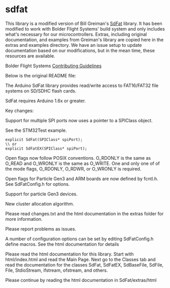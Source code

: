 # sdfat

This library is a modified version of Bill Greiman's [SdFat](https://github.com/greiman/SdFat) library. It has been modified to work with Bolder Flight Systems' build system and only includes what's necessary for our microcontrollers. Extras, including original documentation, and examples from Greiman's library are copied here in the extras and examples directory. We have an issue setup to update documentation based on our modifications, but in the mean time, these resources are available.

Bolder Flight Systems [Contributing Guidelines](#CONTRIBUTING.md)

Below is the original README file:

The Arduino SdFat library provides read/write access to FAT16/FAT32 file systems on SD/SDHC flash cards.

SdFat requires Arduino 1.6x or greater.

Key changes:

Support for multiple SPI ports now uses a pointer to a SPIClass object.

See the STM32Test example.

```
explicit SdFat(SPIClass* spiPort);
\\ or
explicit SdFatEX(SPIClass* spiPort);
```

Open flags now follow POSIX conventions. O_RDONLY is the same as O_READ and O_WRONLY is the same as O_WRITE. One and only one of of the mode flags, O_RDONLY, O_RDWR, or O_WRONLY is required.

Open flags for Particle Gen3 and ARM boards are now defined by fcntl.h. See SdFatConfig.h for options.

Support for particle Gen3 devices.

New cluster allocation algorithm.

Please read changes.txt and the html documentation in the extras folder for more information.

Please report problems as issues.

A number of configuration options can be set by editing SdFatConfig.h define macros. See the html documentation for details

Please read the html documentation for this library. Start with html/index.html and read the Main Page. Next go to the Classes tab and read the documentation for the classes SdFat, SdFatEX, SdBaseFile, SdFile, File, StdioStream, ifstream, ofstream, and others.

Please continue by reading the html documentation in SdFat/extras/html
